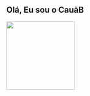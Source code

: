 ## Olá, Eu sou o CauãB 
  
  <a href="https://github.com/CbCavalcante">
  <img height="180em" src="https://github-readme-stats.vercel.app/api?username=CbCavalcante&show_icons=true&theme=dark#gh-dark-mode-only https://github.com/anuraghazra/github-readme-stats#gh-dark-mode-only">
 

